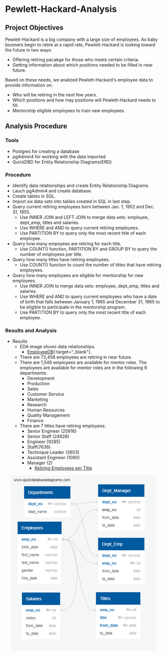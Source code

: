 # Pewlett-Hackard-Analysis
## Project Objectives

Pewlett-Hackard is a big company with a large size of employees. As baby boomers begin to retire at a rapid rate, Pewlett-Hackard is looking toward the future in two ways:
  - Offering retiring pacakge for those who meets certain criteria.
  - Getting information about which positions needed to be filled in near future.
  
Based on these needs, we analized Pewlett-Hackard's employee data to provide information on:
  - Who will be retiring in the next few years.
  - Which positions and how may positions will Pewlett-Hackard needs to fill.
  - Mentorship eligible employees to train new employees.

## Analysis Procedure

### Tools
  - Postgres for creating a database
  - pgAdmin4 for working with the data imported
  - QuickDBD for Entity Relationship Diagrams(ERD)

### Procedure
  - Identify data relationships and create Entity Relationship Diagrams. 
  - Lauch pgAdmin4 and create database.
  - Create tables in SQL.
  - Import six data sets into tables created in SQL in last step.
  - Query current retiring employees born between Jan. 1, 1952 and Dec. 31, 1955.
    - Use INNER JOIN and LEFT JOIN to merge data sets: employee, dept_emp, titles and salaries.
    - Use WHERE and AND to query current retiring employees.
    - Use PARTITION BY to query only the most recent title of each employee.  
  - Query how many empoyees are retiring for each title.
    - Use COUNT() function, PARTITION BY and GROUP BY to query the number of employees per title.
  - Query how many titles have retiring employees.
    - Use COUNT() function to count the number of titles that have retiring employees. 
  - Query how many employees are eligible for mentiorship for new employees.
    - Use INNER JOIN to merge data sets: employee, dept_emp, titles and salaries.
    - Use WHERE and AND to query current employees who have a date of birth that falls between January 1, 1965 and December 31, 1965 to be eligible to participate in the mentorship program.
    - Use PARTITION BY to query only the most recent title of each employee.  
    
 ### Results and Analysis
   - Results
     - EDA image shows data relationships.
       * [EmployeeDB](https://github.com/karenmxm/Pewlett-Hackard-Analysis/blob/master/EmployeeDB.png){:target="_blank"}.
     - There are 72,458 employees are retiring in near future.
     - There are 1,549 employees are available for mentor roles. The employees are available for mentor roles are in the following 9 departments: 
       - Development 
       - Production 
       - Sales 
       - Customer Service
       - Marketing
       - Research
       - Human Resources
       - Quality Management
       - Finance
     - There are 7 titles have retiring employees: 
       - Senior Engineer (25916) 
       - Senior Staff (24926) 
       - Engineer (9285) 
       - Staff(7636) 
       - Technique Leader (3603)
       - Assistant Engineer (1090)
       - Manager (2)
         * [Retiring Employees per Title](https://github.com/karenmxm/Pewlett-Hackard-Analysis/blob/master/Data/current_retirement_per_title.csv)
         
   </p>
   <p align="center">
   <img src="EmployeeDB.png">
   </p>



